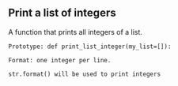 ## Print a list of integers 

A function that prints all integers of a list.

    Prototype: def print_list_integer(my_list=[]):

    Format: one integer per line. 

    str.format() will be used to print integers
